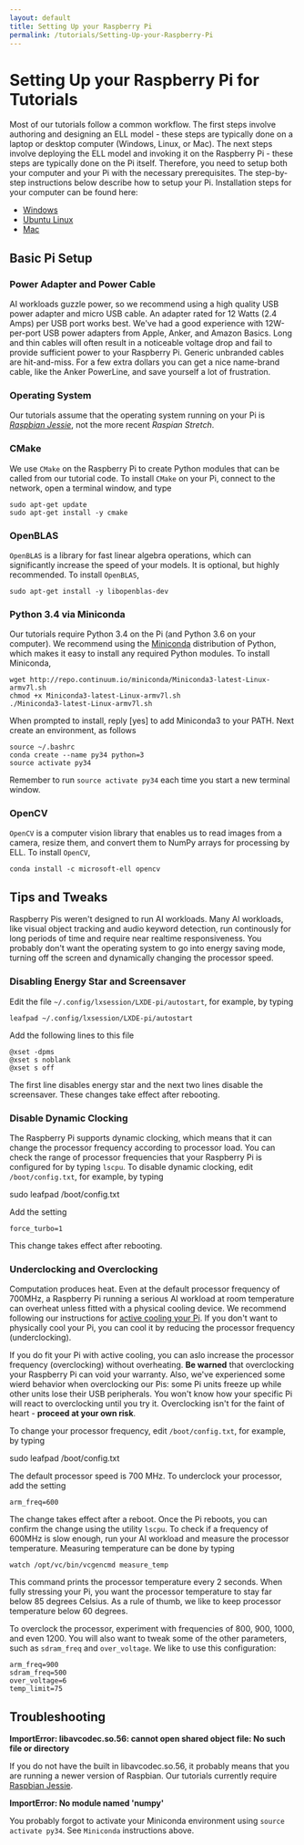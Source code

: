 ```yaml
---
layout: default
title: Setting Up your Raspberry Pi
permalink: /tutorials/Setting-Up-your-Raspberry-Pi
---
```


# Setting Up your Raspberry Pi for Tutorials

Most of our tutorials follow a common workflow. The first steps involve authoring and designing an ELL model - these steps are typically done on a laptop or desktop computer (Windows, Linux, or Mac). The next steps involve deploying the ELL model and invoking it on the Raspberry Pi - these steps are typically done on the Pi itself. Therefore, you need to setup both your computer and your Pi with the necessary prerequisites. The step-by-step instructions below describe how to setup your Pi. Installation steps for your computer can be found here:    

* [Windows](https://github.com/Microsoft/ELL/blob/master/INSTALL-Windows.md)
* [Ubuntu Linux](https://github.com/Microsoft/ELL/blob/master/INSTALL-Ubuntu.md)
* [Mac](https://github.com/Microsoft/ELL/blob/master/INSTALL-Mac.md)

## Basic Pi Setup 

### Power Adapter and Power Cable

AI workloads guzzle power, so we recommend using a high quality USB power adapter and micro USB cable. An adapter rated for 12 Watts (2.4 Amps) per USB port works best. We've had a good experience with 12W-per-port USB power adapters from Apple, Anker, and Amazon Basics. Long and thin cables will often result in a noticeable voltage drop and fail to provide sufficient power to your Raspberry Pi. Generic unbranded cables are hit-and-miss. For a few extra dollars you can get a nice name-brand cable, like the Anker PowerLine, and save yourself a lot of frustration. 

### Operating System
Our tutorials assume that the operating system running on your Pi is [*Raspbian Jessie*](https://downloads.raspberrypi.org/raspbian/images/raspbian-2017-07-05/2017-07-05-raspbian-jessie.zip), not the more recent *Raspian Stretch*. 

### CMake
We use `CMake` on the Raspberry Pi to create Python modules that can be called from our tutorial code. To install `CMake` on your Pi, connect to the network, open a terminal window, and type

    sudo apt-get update
    sudo apt-get install -y cmake 

### OpenBLAS 
`OpenBLAS` is a library for fast linear algebra operations, which can significantly increase the speed of your models. It is optional, but highly recommended. To install `OpenBLAS`,

    sudo apt-get install -y libopenblas-dev

### Python 3.4 via Miniconda
Our tutorials require Python 3.4 on the Pi (and Python 3.6 on your computer). We recommend using the [Miniconda](https://conda.io/miniconda.html) distribution of Python, which makes it easy to install any required Python modules. To install Miniconda,  

    wget http://repo.continuum.io/miniconda/Miniconda3-latest-Linux-armv7l.sh
    chmod +x Miniconda3-latest-Linux-armv7l.sh
    ./Miniconda3-latest-Linux-armv7l.sh

When prompted to install, reply [yes] to add Miniconda3 to your PATH. Next create an environment, as follows 

    source ~/.bashrc 
    conda create --name py34 python=3
    source activate py34

Remember to run `source activate py34` each time you start a new terminal window. 

### OpenCV
`OpenCV` is a computer vision library that enables us to read images from a camera, resize them, and convert them to NumPy arrays for processing by ELL. To install `OpenCV`, 

    conda install -c microsoft-ell opencv

## Tips and Tweaks  

Raspberry Pis weren't designed to run AI workloads. Many AI workloads, like visual object tracking and audio keyword detection, run continously for long periods of time and require near realtime responsiveness. You probably don't want the operating system to go into energy saving mode, turning off the screen and dynamically changing the processor speed. 

### Disabling Energy Star and Screensaver

Edit the file `~/.config/lxsession/LXDE-pi/autostart`, for example, by typing

    leafpad ~/.config/lxsession/LXDE-pi/autostart

Add the following lines to this file

    @xset -dpms
    @xset s noblank 
    @xset s off 
 
The first line disables energy star and the next two lines disable the screensaver. These changes take effect after rebooting.

### Disable Dynamic Clocking

The Raspberry Pi supports dynamic clocking, which means that it can change the processor frequency according to processor load. You can check the range of processor frequencies that your Raspberry Pi is configured for by typing `lscpu`. To disable dynamic clocking, edit `/boot/config.txt`, for example, by typing 

   sudo leafpad /boot/config.txt

Add the setting

    force_turbo=1

This change takes effect after rebooting.

### Underclocking and Overclocking

Computation produces heat. Even at the default processor frequency of 700MHz, a Raspberry Pi running a serious AI workload at room temperature can overheat unless fitted with a physical cooling device. We recommend following our instructions for [active cooling your Pi](/ELL/tutorials/Active-Cooling-your-Raspberry-Pi-3/). If you don't want to physically cool your Pi, you can cool it by reducing the processor frequency (underclocking). 

If you do fit your Pi with active cooling, you can aslo increase the processor frequency (overclocking) without overheating. **Be warned** that overclocking your Raspberry Pi can void your warranty. Also, we've experienced some wierd behavior when overclocking our Pis: some Pi units freeze up while other units lose their USB peripherals. You won't know how your specific Pi will react to overclocking until you try it. Overclocking isn't for the faint of heart - **proceed at your own risk**.

To change your processor frequency, edit `/boot/config.txt`, for example, by typing 

   sudo leafpad /boot/config.txt

The default processor speed is 700 MHz. To underclock your processor, add the setting 

    arm_freq=600

The change takes effect after a reboot. Once the Pi reboots, you can confirm the change using the utility `lscpu`. To check if a frequency of 600MHz is slow enough, run your AI workload and measure the processor temperature. Measuring temperature can be done by typing

    watch /opt/vc/bin/vcgencmd measure_temp

This command prints the processor temperature every 2 seconds. When fully stressing your Pi, you want the processor temperature to stay far below 85 degrees Celsius. As a rule of thumb, we like to keep processor temperature below 60 degrees.

To overclock the processor, experiment with frequencies of 800, 900, 1000, and even 1200. You will also want to tweak some of the other parameters, such as `sdram_freq` and `over_voltage`. We like to use this configuration:

    arm_freq=900
    sdram_freq=500
    over_voltage=6
    temp_limit=75

## Troubleshooting

**ImportError: libavcodec.so.56: cannot open shared object file: No such file or directory**

If you do not have the built in libavcodec.so.56, it probably means that you are running a newer version of Raspbian. Our tutorials currently require [Raspbian Jessie](https://downloads.raspberrypi.org/raspbian/images/raspbian-2017-07-05/2017-07-05-raspbian-jessie.zip).


**ImportError: No module named 'numpy'**

You probably forgot to activate your Miniconda environment using `source activate py34`. See `Miniconda` instructions above.